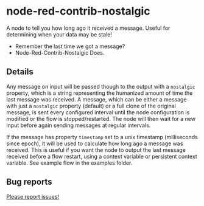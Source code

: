 # node-red-contrib-nostalgic
A node to tell you how long ago it received a message. Useful for determining when your data may be stale!

- Remember the last time we got a message?
- Node-Red-Contrib-Nostalgic Does.

## Details
Any message on input will be passed though to the output with a `nostalgic` property, which is a string representing the humanized amount of time the last message was received. A message, which can be either a message with just a `nostalgic` property (default) or a full clone of the original message, is sent every configured interval until the node configuration is modified or the flow is stopped/restarted. The node will then wait for a new input before again sending messages at regular intervals.

If the message has property `timestamp` set to a unix timestamp (milliseconds since epoch), it will be used to calculate how long ago a message was received. This is useful if you want the node to output the last message received before a flow restart, using a context variable or persistent context variable. See example flow in the examples folder.

## Bug reports
[Please report issues!](http://github.com/gemini86/node-red-contrib-nostalgic/issues)

